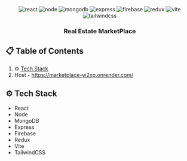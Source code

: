 <div align="center">
<div>
    <img src="https://img.shields.io/badge/-React-black?style=for-the-badge&logoColor=white&logo=react&color=61DAFB" alt="react" />
    <img src="https://img.shields.io/badge/-Node-black?style=for-the-badge&logoColor=white&logo=nodedotjs&color=339933" alt="node" />
    <img src="https://img.shields.io/badge/-MongoDB-black?style=for-the-badge&logoColor=white&logo=mongodb&color=47A248" alt="mongodb" />
    <img src="https://img.shields.io/badge/-Express-black?style=for-the-badge&logoColor=white&logo=express&color=000000" alt="express" />
    <img src="https://img.shields.io/badge/-Firebase-black?style=for-the-badge&logoColor=white&logo=firebase&color=FFCA28" alt="firebase" />
    <img src="https://img.shields.io/badge/-Redux-black?style=for-the-badge&logoColor=white&logo=redux&color=764ABC" alt="redux" />
    <img src="https://img.shields.io/badge/-Vite-black?style=for-the-badge&logoColor=white&logo=vite&color=646CFF" alt="vite" />
    <img src="https://img.shields.io/badge/-Tailwind_CSS-black?style=for-the-badge&logoColor=white&logo=tailwindcss&color=06B6D4" alt="tailwindcss" />
</div>


  <h3 align="center">Real Estate MarketPlace</h3>

</div>

## 📋 <a name="table">Table of Contents</a>

1. ⚙️ [Tech Stack](#tech-stack)
2. Host - https://marketplace-w2xp.onrender.com/


## <a name="tech-stack">⚙️ Tech Stack</a>

- React
- Node
- MongoDB
- Express
- Firebase
- Redux
- Vite
- TailwindCSS

